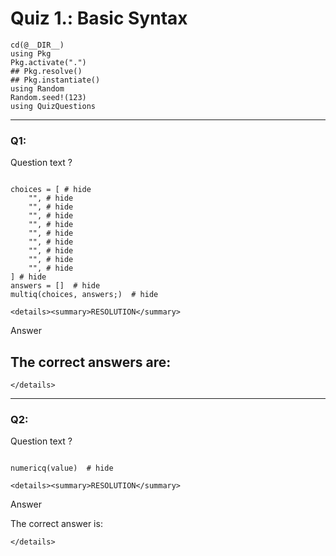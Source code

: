 # Quiz 1.: Basic Syntax

```@setup q01
cd(@__DIR__)    
using Pkg      
Pkg.activate(".")  
## Pkg.resolve()   
## Pkg.instantiate()
using Random
Random.seed!(123)
using QuizQuestions
```

--------------------------------------------------------------------------------
### Q1: 

Question text ?

```@example q01

choices = [ # hide
    "", # hide
    "", # hide
    "", # hide
    "", # hide
    "", # hide
    "", # hide
    "", # hide
    "", # hide
    "", # hide
] # hide
answers = []  # hide
multiq(choices, answers;)  # hide

```

```@raw html
<details><summary>RESOLUTION</summary>
```

Answer

The correct answers are:
  - 

```@raw html
</details>
```


--------------------------------------------------------------------------------
### Q2: 

Question text ?

```@example q01

numericq(value)  # hide

```

```@raw html
<details><summary>RESOLUTION</summary>
```

Answer

The correct answer is:

```@raw html
</details>
```

